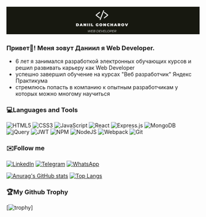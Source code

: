 ![Header](https://github.com/Daniel-Goncharov/Daniel-Goncharov/blob/main/assets/header.png)

### Привет:vulcan_salute:! Меня зовут Даниил я Web Developer.
* 6 лет я занимался разработкой электронных обучающих курсов и решил развивать карьеру как Web Developer
* успешно завершил обучение на курсах "Веб разработчик" Яндекс Практикума
* стремлюсь попасть в компанию к опытным разработчикам у которых можно многому научиться

### :computer:Languages and Tools
![HTML5](https://img.shields.io/badge/html5-%23E34F26.svg?style=for-the-badge&logo=html5&logoColor=white) ![CSS3](https://img.shields.io/badge/css3-%231572B6.svg?style=for-the-badge&logo=css3&logoColor=white) 	![JavaScript](https://img.shields.io/badge/javascript-%23323330.svg?style=for-the-badge&logo=javascript&logoColor=%23F7DF1E) ![React](https://img.shields.io/badge/react-%2320232a.svg?style=for-the-badge&logo=react&logoColor=%2361DAFB) ![Express.js](https://img.shields.io/badge/express.js-%23404d59.svg?style=for-the-badge&logo=express&logoColor=%2361DAFB) ![MongoDB](https://img.shields.io/badge/MongoDB-%234ea94b.svg?style=for-the-badge&logo=mongodb&logoColor=white) ![jQuery](https://img.shields.io/badge/jquery-%230769AD.svg?style=for-the-badge&logo=jquery&logoColor=white) 	![JWT](https://img.shields.io/badge/JWT-black?style=for-the-badge&logo=JSON%20web%20tokens) ![NPM](https://img.shields.io/badge/NPM-%23000000.svg?style=for-the-badge&logo=npm&logoColor=white) ![NodeJS](https://img.shields.io/badge/node.js-6DA55F?style=for-the-badge&logo=node.js&logoColor=white) ![Webpack](https://img.shields.io/badge/webpack-%238DD6F9.svg?style=for-the-badge&logo=webpack&logoColor=black) ![Git](https://img.shields.io/badge/git-%23F05033.svg?style=for-the-badge&logo=git&logoColor=white)

### :envelope:Follow me
[![LinkedIn](https://img.shields.io/badge/linkedin-%230077B5.svg?style=for-the-badge&logo=linkedin&logoColor=white)](https://www.linkedin.com/in/daniil-goncharov-862142aa/)
[![Telegram](https://img.shields.io/badge/Telegram-2CA5E0?style=for-the-badge&logo=telegram&logoColor=white)](https://t.me/DanielGDrive)
[![WhatsApp](https://img.shields.io/badge/WhatsApp-25D366?style=for-the-badge&logo=whatsapp&logoColor=white)](https://wa.me/79269348150)

[![Anurag's GitHub stats](https://github-readme-stats.vercel.app/api?username=Daniel-Goncharov&show_icons=true&theme=radical)](https://github.com/anuraghazra/github-readme-stats)
[![Top Langs](https://github-readme-stats.vercel.app/api/top-langs/?username=Daniel-Goncharov)](https://github.com/anuraghazra/github-readme-stats)

### :trophy:My Github Trophy 
[![trophy](https://github-profile-trophy.vercel.app/?username=Daniel-Goncharov)]
